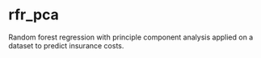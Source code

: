 # rfr_pca
Random forest regression with principle component analysis applied on a dataset to predict insurance costs. 

